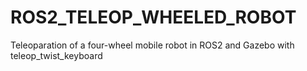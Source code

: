 # ROS2_TELEOP_WHEELED_ROBOT
Teleoparation of a four-wheel mobile robot in ROS2 and Gazebo with teleop_twist_keyboard
